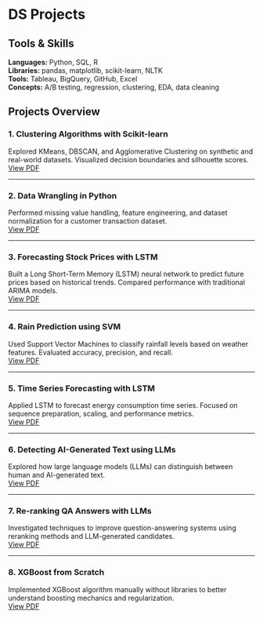 # DS Projects

## Tools & Skills

**Languages:** Python, SQL, R  
**Libraries:** pandas, matplotlib, scikit-learn, NLTK  
**Tools:** Tableau, BigQuery, GitHub, Excel  
**Concepts:** A/B testing, regression, clustering, EDA, data cleaning

## Projects Overview

### 1. Clustering Algorithms with Scikit-learn
Explored KMeans, DBSCAN, and Agglomerative Clustering on synthetic and real-world datasets. Visualized decision boundaries and silhouette scores.  
 [View PDF](Clustering_Algorithms_SciKit_Learn.pdf)

---

### 2. Data Wrangling in Python
Performed missing value handling, feature engineering, and dataset normalization for a customer transaction dataset.  
 [View PDF](Data_Wrangling.pdf)

---

### 3. Forecasting Stock Prices with LSTM
Built a Long Short-Term Memory (LSTM) neural network to predict future prices based on historical trends. Compared performance with traditional ARIMA models.  
 [View PDF](Forecasting_Stock_Prices_with_LSTM.pdf)

---

### 4. Rain Prediction using SVM
Used Support Vector Machines to classify rainfall levels based on weather features. Evaluated accuracy, precision, and recall.  
 [View PDF](Rain_Prediction_Using_SVM.pdf)

---

### 5. Time Series Forecasting with LSTM
Applied LSTM to forecast energy consumption time series. Focused on sequence preparation, scaling, and performance metrics.  
 [View PDF](Time_Series_Forecasting_with_LSTM.pdf)

---

### 6. Detecting AI-Generated Text using LLMs
Explored how large language models (LLMs) can distinguish between human and AI-generated text.  
 [View PDF](LLM_detect_ai_generated_text.pdf)

---

### 7. Re-ranking QA Answers with LLMs
Investigated techniques to improve question-answering systems using reranking methods and LLM-generated candidates.  
 [View PDF](LLMs_Hypothetical_Answers_ReRank_QA_T...)

---

### 8. XGBoost from Scratch
Implemented XGBoost algorithm manually without libraries to better understand boosting mechanics and regularization.  
 [View PDF](XGBoost_from_Scratch_in_Python.pdf)
